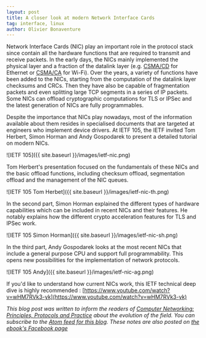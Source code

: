 ```yaml
---
layout: post
title: A closer look at modern Network Interface Cards
tag: interface, linux
author: Olivier Bonaventure
---
```


Network Interface Cards (NIC) play an important role in the protocol stack since contain all the hardware functions that are required to transmit and receive packets. In the early days, the NICs mainly implemented the physical layer and a fraction of the datalink layer (e.g. [CSMA/CD](https://www.computer-networking.info/2nd/html/principles/sharing.html#carrier-sense-multiple-access-with-collision-detection) for Ethernet or [CSMA/CA](https://www.computer-networking.info/2nd/html/principles/sharing.html#carrier-sense-multiple-access-with-collision-avoidance) for Wi-Fi). Over the years, a variety of functions have been added to the NICs, starting from the computation of the datalink layer checksums and CRCs. Then they have also be capable of fragmentation packets and even splitting large TCP segments in a series of IP packets. Some NICs can offload cryptographic computations for TLS or IPSec and the latest generation of NICs are fully programmables.

Despite the importance that NICs play nowadays, most of the information available about them resides in specialised documents that are targeted at engineers who implement device drivers. At IETF 105, the IETF invited Tom Herbert, Simon Horman and Andy Gospodarek to present a detailed tutorial on modern NICs.

![IETF 105]({{ site.baseurl }}/images/ietf-nic.png)

Tom Herbert's presentation focused on the fundamentals of these NICs and the basic offload functions, including checksum offload, segmentation offload and the management of the NIC queues.

![IETF 105 Tom Herbet]({{ site.baseurl }}/images/ietf-nic-th.png)

In the second part, Simon Horman explained the different types of hardware capabilities which can be included in recent NICs and their features. He notably explains how the different crypto acceleration features for TLS and IPSec work.

![IETF 105 Simon Horman]({{ site.baseurl }}/images/ietf-nic-sh.png)

In the third part, Andy Gospodarek looks at the most recent NICs that include a general purpose CPU and support full programmability. This opens new possibilities for the implementation of network protocols.

![IETF 105 Andy]({{ site.baseurl }}/images/ietf-nic-ag.png)

If you'd like to understand how current NICs work, this IETF technical deep dive is highly recommended : [https://www.youtube.com/watch?v=wHM7RVk3-yk](https://www.youtube.com/watch?v=wHM7RVk3-yk)


*This blog post was written to inform the readers of [Computer Networking: Principles, Protocols and Practice](https://www.computer-networking.info) about the evolution of the field. You can subscribe to the [Atom feed for this blog](http://blog.computer-networking.info/feed.xml). These notes are also posted on [the ebook's Facebook page](https://www.facebook.com/Computer-Networking-Principles-Protocols-and-Practice-129951043755620/)*